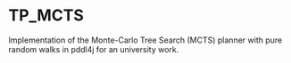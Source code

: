 # TP_MCTS
Implementation of the Monte-Carlo Tree Search (MCTS) planner with pure random walks in pddl4j for an university work.

